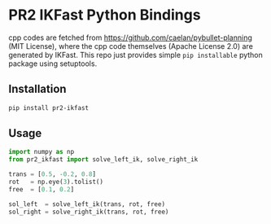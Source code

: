 # PR2 IKFast Python Bindings
cpp codes are fetched from https://github.com/caelan/pybullet-planning (MIT License), where the cpp code themselves (Apache License 2.0) are generated by IKFast. This repo just provides simple `pip installable` python package using setuptools.

## Installation
```bash
pip install pr2-ikfast
```

## Usage
```python
import numpy as np
from pr2_ikfast import solve_left_ik, solve_right_ik

trans = [0.5, -0.2, 0.8]
rot   = np.eye(3).tolist()
free  = [0.1, 0.2]

sol_left  = solve_left_ik(trans, rot, free)
sol_right = solve_right_ik(trans, rot, free)
```
